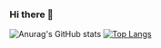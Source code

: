### Hi there 👋

<!--
**jasonyen1009/jasonyen1009** is a ✨ _special_ ✨ repository because its `README.md` (this file) appears on your GitHub profile.

Here are some ideas to get you started:

- 🔭 I’m currently working on ...
- 🌱 I’m currently learning ...
- 👯 I’m looking to collaborate on ...
- 🤔 I’m looking for help with ...
- 💬 Ask me about ...
- 📫 How to reach me: ...
- 😄 Pronouns: ...
- ⚡ Fun fact: ...
-->


![Anurag's GitHub stats](https://github-readme-stats.vercel.app/api?username=jasonyen1009&theme=catppuccin_latte_icons=true)
[![Top Langs](https://github-readme-stats.vercel.app/api/top-langs/?username=jasonyen1009&layout=compact&theme=swift)](https://github.com/jasonyen1009/github-readme-stats)
